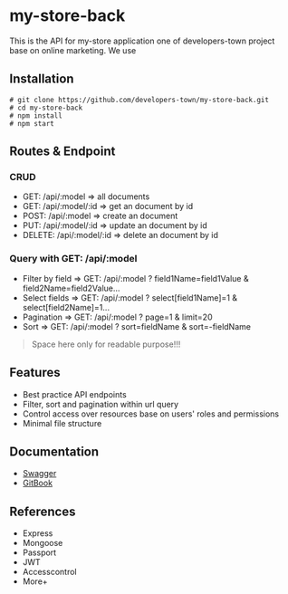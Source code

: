 # my-store-back
This is the API for my-store application one of developers-town project base on online marketing. We use

## Installation 
```
# git clone https://github.com/developers-town/my-store-back.git
# cd my-store-back
# npm install
# npm start
```
## Routes & Endpoint

### CRUD
- GET:    /api/:model       => all documents
- GET:    /api/:model/:id   => get an document by id
- POST:   /api/:model       => create an document
- PUT:    /api/:model/:id   => update an document by id
- DELETE: /api/:model/:id   => delete an document by id

### Query with GET: /api/:model
- Filter by field => GET: /api/:model ? field1Name=field1Value & field2Name=field2Value...
- Select fields => GET: /api/:model ? select[field1Name]=1 & select[field2Name]=1...
- Pagination => GET: /api/:model ? page=1 & limit=20
- Sort => GET: /api/:model ? sort=fieldName & sort=-fieldName

> Space here only for readable purpose!!!

## Features

- Best practice API endpoints
- Filter, sort and pagination within url query
- Control access over resources base on users' roles and permissions
- Minimal file structure

## Documentation

- [Swagger](https://app.swaggerhub.com/apis-docs/developers-town/my-store/1.0.0)
- [GitBook](https://my-store-developers-town.gitbook.io/my-store-back/)

## References

- Express
- Mongoose
- Passport
- JWT
- Accesscontrol
- More+
